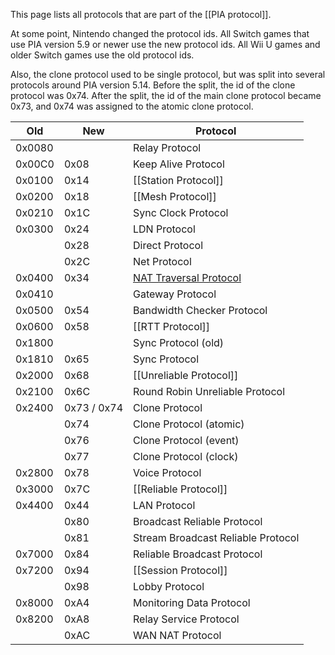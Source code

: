 This page lists all protocols that are part of the [[PIA protocol]].

At some point, Nintendo changed the protocol ids. All Switch games that use PIA version 5.9 or newer use the new protocol ids. All Wii U games and older Switch games use the old protocol ids.

Also, the clone protocol used to be single protocol, but was split into several protocols around PIA version 5.14. Before the split, the id of the clone protocol was 0x74. After the split, the id of the main clone protocol became 0x73, and 0x74 was assigned to the atomic clone protocol.

| Old | New | Protocol |
| --- | --- | --- |
| 0x0080 |      | Relay Protocol |
| 0x00C0 | 0x08 | Keep Alive Protocol |
| 0x0100 | 0x14 | [[Station Protocol]] |
| 0x0200 | 0x18 | [[Mesh Protocol]] |
| 0x0210 | 0x1C | Sync Clock Protocol |
| 0x0300 | 0x24 | LDN Protocol |
|        | 0x28 | Direct Protocol |
|        | 0x2C | Net Protocol |
| 0x0400 | 0x34 | [NAT Traversal Protocol](NAT-Traversal-Protocol-(PIA)) |
| 0x0410 |      | Gateway Protocol |
| 0x0500 | 0x54 | Bandwidth Checker Protocol |
| 0x0600 | 0x58 | [[RTT Protocol]] |
| 0x1800 |      | Sync Protocol (old) |
| 0x1810 | 0x65 | Sync Protocol |
| 0x2000 | 0x68 | [[Unreliable Protocol]] |
| 0x2100 | 0x6C | Round Robin Unreliable Protocol |
| 0x2400 | 0x73 / 0x74 | Clone Protocol |
|        | 0x74 | Clone Protocol (atomic) |
|        | 0x76 | Clone Protocol (event) |
|        | 0x77 | Clone Protocol (clock) |
| 0x2800 | 0x78 | Voice Protocol |
| 0x3000 | 0x7C | [[Reliable Protocol]] |
| 0x4400 | 0x44 | LAN Protocol |
|        | 0x80 | Broadcast Reliable Protocol |
|        | 0x81 | Stream Broadcast Reliable Protocol |
| 0x7000 | 0x84 | Reliable Broadcast Protocol |
| 0x7200 | 0x94 | [[Session Protocol]] |
|        | 0x98 | Lobby Protocol |
| 0x8000 | 0xA4 | Monitoring Data Protocol |
| 0x8200 | 0xA8 | Relay Service Protocol |
|        | 0xAC | WAN NAT Protocol |
